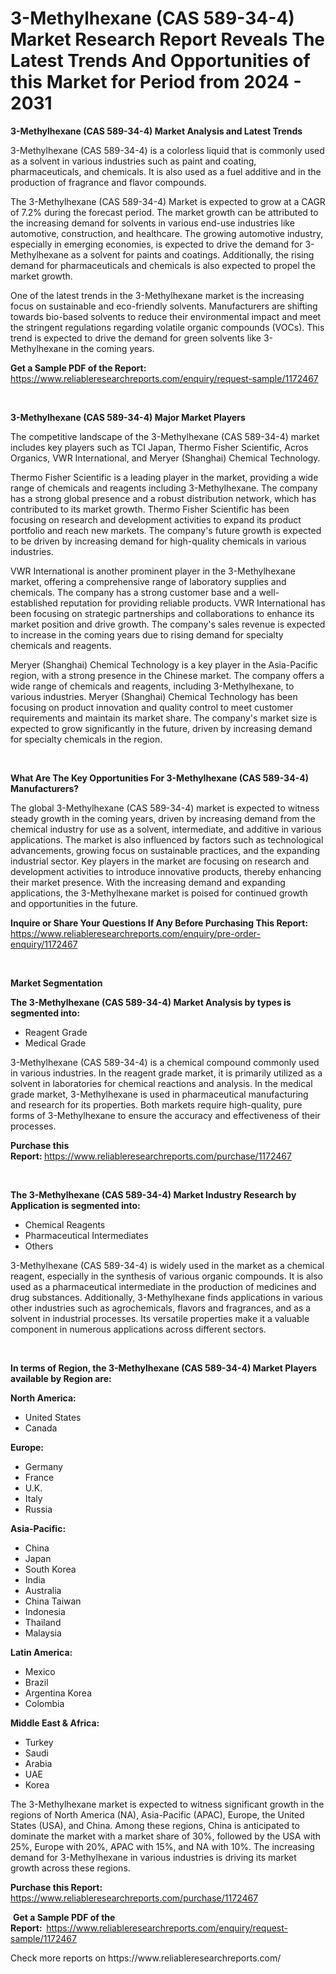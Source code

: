 <p><h1>3-Methylhexane (CAS 589-34-4) Market Research Report Reveals The Latest Trends And Opportunities of this Market for Period from 2024 - 2031</h1></p><p><strong>3-Methylhexane (CAS 589-34-4) Market Analysis and Latest Trends</strong></p>
<p><p>3-Methylhexane (CAS 589-34-4) is a colorless liquid that is commonly used as a solvent in various industries such as paint and coating, pharmaceuticals, and chemicals. It is also used as a fuel additive and in the production of fragrance and flavor compounds.</p><p>The 3-Methylhexane (CAS 589-34-4) Market is expected to grow at a CAGR of 7.2% during the forecast period. The market growth can be attributed to the increasing demand for solvents in various end-use industries like automotive, construction, and healthcare. The growing automotive industry, especially in emerging economies, is expected to drive the demand for 3-Methylhexane as a solvent for paints and coatings. Additionally, the rising demand for pharmaceuticals and chemicals is also expected to propel the market growth.</p><p>One of the latest trends in the 3-Methylhexane market is the increasing focus on sustainable and eco-friendly solvents. Manufacturers are shifting towards bio-based solvents to reduce their environmental impact and meet the stringent regulations regarding volatile organic compounds (VOCs). This trend is expected to drive the demand for green solvents like 3-Methylhexane in the coming years.</p></p>
<p><strong>Get a Sample PDF of the Report:&nbsp;</strong> <a href="https://www.reliableresearchreports.com/enquiry/request-sample/1172467">https://www.reliableresearchreports.com/enquiry/request-sample/1172467</a></p>
<p>&nbsp;</p>
<p><strong>3-Methylhexane (CAS 589-34-4) Major Market Players</strong></p>
<p><p>The competitive landscape of the 3-Methylhexane (CAS 589-34-4) market includes key players such as TCI Japan, Thermo Fisher Scientific, Acros Organics, VWR International, and Meryer (Shanghai) Chemical Technology. </p><p>Thermo Fisher Scientific is a leading player in the market, providing a wide range of chemicals and reagents including 3-Methylhexane. The company has a strong global presence and a robust distribution network, which has contributed to its market growth. Thermo Fisher Scientific has been focusing on research and development activities to expand its product portfolio and reach new markets. The company's future growth is expected to be driven by increasing demand for high-quality chemicals in various industries.</p><p>VWR International is another prominent player in the 3-Methylhexane market, offering a comprehensive range of laboratory supplies and chemicals. The company has a strong customer base and a well-established reputation for providing reliable products. VWR International has been focusing on strategic partnerships and collaborations to enhance its market position and drive growth. The company's sales revenue is expected to increase in the coming years due to rising demand for specialty chemicals and reagents.</p><p>Meryer (Shanghai) Chemical Technology is a key player in the Asia-Pacific region, with a strong presence in the Chinese market. The company offers a wide range of chemicals and reagents, including 3-Methylhexane, to various industries. Meryer (Shanghai) Chemical Technology has been focusing on product innovation and quality control to meet customer requirements and maintain its market share. The company's market size is expected to grow significantly in the future, driven by increasing demand for specialty chemicals in the region.</p></p>
<p>&nbsp;</p>
<p><strong>What Are The Key Opportunities For 3-Methylhexane (CAS 589-34-4) Manufacturers?</strong></p>
<p><p>The global 3-Methylhexane (CAS 589-34-4) market is expected to witness steady growth in the coming years, driven by increasing demand from the chemical industry for use as a solvent, intermediate, and additive in various applications. The market is also influenced by factors such as technological advancements, growing focus on sustainable practices, and the expanding industrial sector. Key players in the market are focusing on research and development activities to introduce innovative products, thereby enhancing their market presence. With the increasing demand and expanding applications, the 3-Methylhexane market is poised for continued growth and opportunities in the future.</p></p>
<p><strong>Inquire or Share Your Questions If Any Before Purchasing This Report:</strong> <a href="https://www.reliableresearchreports.com/enquiry/pre-order-enquiry/1172467">https://www.reliableresearchreports.com/enquiry/pre-order-enquiry/1172467</a></p>
<p>&nbsp;</p>
<p><strong>Market Segmentation</strong></p>
<p><strong>The 3-Methylhexane (CAS 589-34-4) Market Analysis by types is segmented into:</strong></p>
<p><ul><li>Reagent Grade</li><li>Medical Grade</li></ul></p>
<p><p>3-Methylhexane (CAS 589-34-4) is a chemical compound commonly used in various industries. In the reagent grade market, it is primarily utilized as a solvent in laboratories for chemical reactions and analysis. In the medical grade market, 3-Methylhexane is used in pharmaceutical manufacturing and research for its properties. Both markets require high-quality, pure forms of 3-Methylhexane to ensure the accuracy and effectiveness of their processes.</p></p>
<p><strong>Purchase this Report:&nbsp;</strong><a href="https://www.reliableresearchreports.com/purchase/1172467">https://www.reliableresearchreports.com/purchase/1172467</a></p>
<p>&nbsp;</p>
<p><strong>The 3-Methylhexane (CAS 589-34-4) Market Industry Research by Application is segmented into:</strong></p>
<p><ul><li>Chemical Reagents</li><li>Pharmaceutical Intermediates</li><li>Others</li></ul></p>
<p><p>3-Methylhexane (CAS 589-34-4) is widely used in the market as a chemical reagent, especially in the synthesis of various organic compounds. It is also used as a pharmaceutical intermediate in the production of medicines and drug substances. Additionally, 3-Methylhexane finds applications in various other industries such as agrochemicals, flavors and fragrances, and as a solvent in industrial processes. Its versatile properties make it a valuable component in numerous applications across different sectors.</p></p>
<p>&nbsp;</p>
<p><strong>In terms of Region, the 3-Methylhexane (CAS 589-34-4) Market Players available by Region are:</strong></p>
<p>
    <p> <strong> North America: </strong>
        <ul>
            <li>United States</li>
            <li>Canada</li>
        </ul>
        </p> 
    <p> <strong> Europe: </strong>
        <ul>
            <li>Germany</li>
            <li>France</li>
            <li>U.K.</li>
            <li>Italy</li>
            <li>Russia</li>
        </ul>
        </p> 
    <p> <strong> Asia-Pacific: </strong>
        <ul>
            <li>China</li>
            <li>Japan</li>
            <li>South Korea</li>
            <li>India</li>
            <li>Australia</li>
            <li>China Taiwan</li>
            <li>Indonesia</li>
            <li>Thailand</li>
            <li>Malaysia</li>
        </ul>
        </p> 
    <p> <strong> Latin America: </strong>
        <ul>
            <li>Mexico</li>
            <li>Brazil</li>
            <li>Argentina Korea</li>
            <li>Colombia</li>
        </ul>
        </p> 
    <p> <strong> Middle East & Africa: </strong>
        <ul>
            <li>Turkey</li>
            <li>Saudi</li>
            <li>Arabia</li>
            <li>UAE</li>
            <li>Korea</li>
        </ul>
    </p>
    </p>
<p><p>The 3-Methylhexane market is expected to witness significant growth in the regions of North America (NA), Asia-Pacific (APAC), Europe, the United States (USA), and China. Among these regions, China is anticipated to dominate the market with a market share of 30%, followed by the USA with 25%, Europe with 20%, APAC with 15%, and NA with 10%. The increasing demand for 3-Methylhexane in various industries is driving its market growth across these regions.</p></p>
<p><strong>Purchase this Report: </strong><a href="https://www.reliableresearchreports.com/purchase/1172467">https://www.reliableresearchreports.com/purchase/1172467</a></p>
<p>&nbsp;<strong>Get a Sample PDF of the Report:&nbsp;&nbsp;</strong><a href="https://www.reliableresearchreports.com/enquiry/request-sample/1172467">https://www.reliableresearchreports.com/enquiry/request-sample/1172467</a></p>
<p><strong></strong></p>
<p>Check more reports on https://www.reliableresearchreports.com/</p>